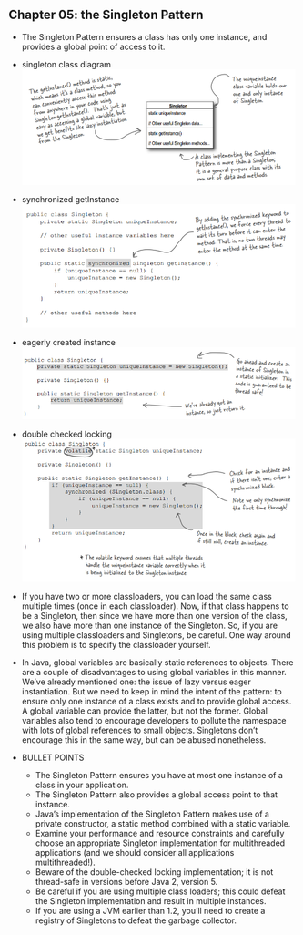 ## Chapter 05: the Singleton Pattern

- The Singleton Pattern ensures a class has only one instance, and provides a global point of access to it.

 - singleton class diagram  
![alt text](img/fig_5_1_singleton_class_diagram.PNG)  

- synchronized getInstance  
![alt text](img/fig_5_2_synchronized_getInstance.PNG)  

- eagerly created instance  
![alt text](img/fig_5_3_eagerly_created_instance.PNG)  

- double checked locking  
![alt text](img/fig_5_4_double_checked_locking.PNG)  

- If you have two or more classloaders, you can load the same class multiple times (once in each classloader). Now, if that class happens to be a Singleton, then since we have more than one version of the class, we also have more than one instance of the Singleton. So, if you are using multiple classloaders and Singletons, be careful. One way around this problem is to specify the classloader yourself.

- In Java, global variables are basically static references to objects. There are a couple of disadvantages to using global variables in this manner. We’ve already mentioned one: the issue of lazy versus eager instantiation. But we need to keep
in mind the intent of the pattern: to ensure only one instance of a class exists and to provide global access. A global variable can provide the latter, but not the former. Global variables also tend to encourage developers to pollute the namespace with lots of global references to small objects. Singletons don’t encourage this in the same way, but can be abused nonetheless.

- BULLET POINTS
	- The Singleton Pattern ensures you have at most one instance of a class in your application.
	- The Singleton Pattern also provides a global access point to that instance.
	- Java’s implementation of the Singleton Pattern makes use of a private constructor, a static method combined with a static variable.
	- Examine your performance and resource constraints and carefully choose an appropriate Singleton implementation for multithreaded applications (and we should consider all applications multithreaded!).
	- Beware of the double-checked locking implementation; it is not thread-safe in versions before Java 2, version 5.
	- Be careful if you are using multiple class loaders; this could defeat the Singleton implementation and result in multiple instances.
	- If you are using a JVM earlier than 1.2, you’ll need to create a registry of Singletons to defeat the garbage collector.
